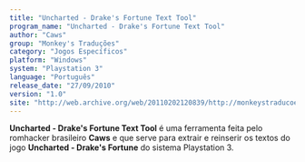 ```yaml
---
title: "Uncharted - Drake's Fortune Text Tool"
program_name: "Uncharted - Drake's Fortune Text Tool"
author: "Caws"
group: "Monkey's Traduções"
category: "Jogos Específicos"
platform: "Windows"
system: "Playstation 3"
language: "Português"
release_date: "27/09/2010"
version: "1.0"
site: "http://web.archive.org/web/20110202120839/http://monkeystraducoes.com/ (fora do ar)"
---
```

<b>Uncharted - Drake's Fortune Text Tool</b> é uma ferramenta feita pelo romhacker brasileiro <b>Caws</b> e que serve para extrair e reinserir os textos do jogo <b>Uncharted - Drake's Fortune</b> do sistema Playstation 3.
